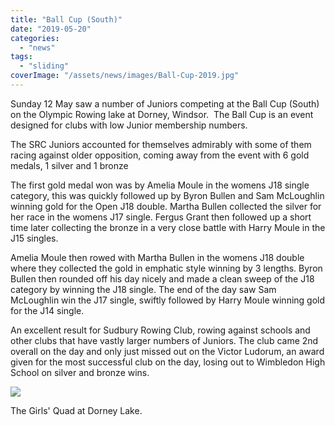 ```yaml
---
title: "Ball Cup (South)"
date: "2019-05-20"
categories: 
  - "news"
tags: 
  - "sliding"
coverImage: "/assets/news/images/Ball-Cup-2019.jpg"
---
```


Sunday 12 May saw a number of Juniors competing at the Ball Cup (South) on the Olympic Rowing lake at Dorney, Windsor.  The Ball Cup is an event designed for clubs with low Junior membership numbers.

The SRC Juniors accounted for themselves admirably with some of them racing against older opposition, coming away from the event with 6 gold medals, 1 silver and 1 bronze

The first gold medal won was by Amelia Moule in the womens J18 single category, this was quickly followed up by Byron Bullen and Sam McLoughlin winning gold for the Open J18 double. Martha Bullen collected the silver for her race in the womens J17 single. Fergus Grant then followed up a short time later collecting the bronze in a very close battle with Harry Moule in the J15 singles.

Amelia Moule then rowed with Martha Bullen in the womens J18 double where they collected the gold in emphatic style winning by 3 lengths. Byron Bullen then rounded off his day nicely and made a clean sweep of the J18 category by winning the J18 single. The end of the day saw Sam McLoughlin win the J17 single, swiftly followed by Harry Moule winning gold for the J14 single.

An excellent result for Sudbury Rowing Club, rowing against schools and other clubs that have vastly larger numbers of Juniors. The club came 2nd overall on the day and only just missed out on the Victor Ludorum, an award given for the most successful club on the day, losing out to Wimbledon High School on silver and bronze wins.

![](/assets/news/images/Girls-Quad-1024x683.jpg)

The Girls' Quad at Dorney Lake.
